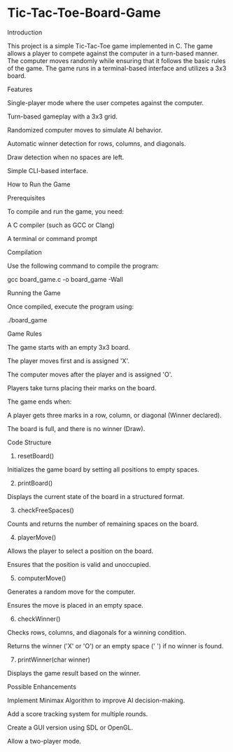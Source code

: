 # Tic-Tac-Toe-Board-Game
Introduction

This project is a simple Tic-Tac-Toe game implemented in C. The game allows a player to compete against the computer in a turn-based manner. The computer moves randomly while ensuring that it follows the basic rules of the game. The game runs in a terminal-based interface and utilizes a 3x3 board.

Features

Single-player mode where the user competes against the computer.

Turn-based gameplay with a 3x3 grid.

Randomized computer moves to simulate AI behavior.

Automatic winner detection for rows, columns, and diagonals.

Draw detection when no spaces are left.

Simple CLI-based interface.

How to Run the Game

Prerequisites

To compile and run the game, you need:

A C compiler (such as GCC or Clang)

A terminal or command prompt

Compilation

Use the following command to compile the program:

gcc board_game.c -o board_game -Wall

Running the Game

Once compiled, execute the program using:

./board_game

Game Rules

The game starts with an empty 3x3 board.

The player moves first and is assigned 'X'.

The computer moves after the player and is assigned 'O'.

Players take turns placing their marks on the board.

The game ends when:

A player gets three marks in a row, column, or diagonal (Winner declared).

The board is full, and there is no winner (Draw).

Code Structure

1. resetBoard()

Initializes the game board by setting all positions to empty spaces.

2. printBoard()

Displays the current state of the board in a structured format.

3. checkFreeSpaces()

Counts and returns the number of remaining spaces on the board.

4. playerMove()

Allows the player to select a position on the board.

Ensures that the position is valid and unoccupied.

5. computerMove()

Generates a random move for the computer.

Ensures the move is placed in an empty space.

6. checkWinner()

Checks rows, columns, and diagonals for a winning condition.

Returns the winner ('X' or 'O') or an empty space (' ') if no winner is found.

7. printWinner(char winner)

Displays the game result based on the winner.

Possible Enhancements

Implement Minimax Algorithm to improve AI decision-making.

Add a score tracking system for multiple rounds.

Create a GUI version using SDL or OpenGL.

Allow a two-player mode.
